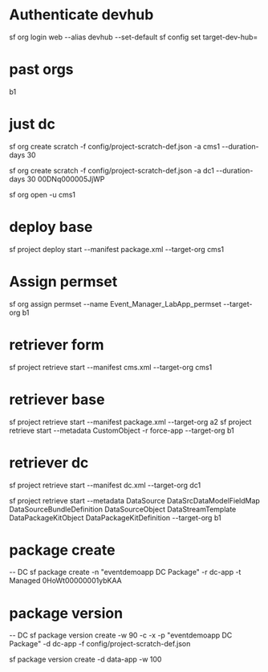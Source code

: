 # Authenticate devhub
sf org login web --alias devhub --set-default
sf config set target-dev-hub=

# past orgs
b1

# just dc
sf org create scratch -f config/project-scratch-def.json -a cms1 --duration-days 30 

sf org create scratch -f config/project-scratch-def.json -a dc1 --duration-days 30 
00DNq000005JjWP

sf org open -u cms1

# deploy base 
sf project deploy start --manifest package.xml --target-org cms1

# Assign permset
sf org assign permset --name Event_Manager_LabApp_permset --target-org b1

# retriever form 
sf project retrieve start --manifest cms.xml --target-org cms1

# retriever base 
sf project retrieve start --manifest package.xml --target-org a2
sf project retrieve start --metadata CustomObject -r force-app --target-org b1

# retriever dc 
sf project retrieve start --manifest dc.xml --target-org dc1

sf project retrieve start --metadata DataSource DataSrcDataModelFieldMap DataSourceBundleDefinition DataSourceObject DataStreamTemplate DataPackageKitObject 
DataPackageKitDefinition --target-org b1


# package create
-- DC
sf package create -n "eventdemoapp DC Package" -r dc-app -t Managed
0HoWt00000001ybKAA

# package version
-- DC
sf package version create -w 90 -c -x -p "eventdemoapp DC Package" -d dc-app -f config/project-scratch-def.json 

sf package version create  -d data-app -w 100

